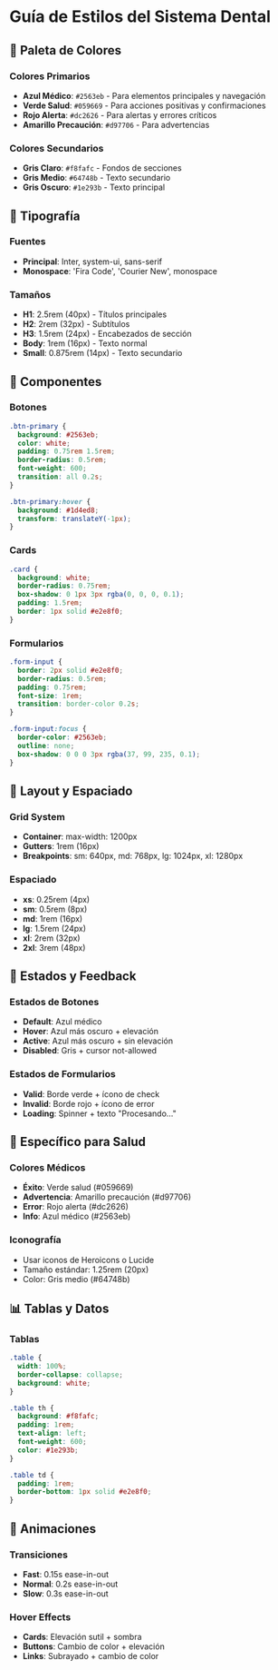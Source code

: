 # Guía de Estilos del Sistema Dental

## 🎨 Paleta de Colores

### Colores Primarios
- **Azul Médico**: `#2563eb` - Para elementos principales y navegación
- **Verde Salud**: `#059669` - Para acciones positivas y confirmaciones
- **Rojo Alerta**: `#dc2626` - Para alertas y errores críticos
- **Amarillo Precaución**: `#d97706` - Para advertencias

### Colores Secundarios
- **Gris Claro**: `#f8fafc` - Fondos de secciones
- **Gris Medio**: `#64748b` - Texto secundario
- **Gris Oscuro**: `#1e293b` - Texto principal

## 📝 Tipografía

### Fuentes
- **Principal**: Inter, system-ui, sans-serif
- **Monospace**: 'Fira Code', 'Courier New', monospace

### Tamaños
- **H1**: 2.5rem (40px) - Títulos principales
- **H2**: 2rem (32px) - Subtítulos
- **H3**: 1.5rem (24px) - Encabezados de sección
- **Body**: 1rem (16px) - Texto normal
- **Small**: 0.875rem (14px) - Texto secundario

## 🧩 Componentes

### Botones
```css
.btn-primary {
  background: #2563eb;
  color: white;
  padding: 0.75rem 1.5rem;
  border-radius: 0.5rem;
  font-weight: 600;
  transition: all 0.2s;
}

.btn-primary:hover {
  background: #1d4ed8;
  transform: translateY(-1px);
}
```

### Cards
```css
.card {
  background: white;
  border-radius: 0.75rem;
  box-shadow: 0 1px 3px rgba(0, 0, 0, 0.1);
  padding: 1.5rem;
  border: 1px solid #e2e8f0;
}
```

### Formularios
```css
.form-input {
  border: 2px solid #e2e8f0;
  border-radius: 0.5rem;
  padding: 0.75rem;
  font-size: 1rem;
  transition: border-color 0.2s;
}

.form-input:focus {
  border-color: #2563eb;
  outline: none;
  box-shadow: 0 0 0 3px rgba(37, 99, 235, 0.1);
}
```

## 📱 Layout y Espaciado

### Grid System
- **Container**: max-width: 1200px
- **Gutters**: 1rem (16px)
- **Breakpoints**: sm: 640px, md: 768px, lg: 1024px, xl: 1280px

### Espaciado
- **xs**: 0.25rem (4px)
- **sm**: 0.5rem (8px)
- **md**: 1rem (16px)
- **lg**: 1.5rem (24px)
- **xl**: 2rem (32px)
- **2xl**: 3rem (48px)

## 🎯 Estados y Feedback

### Estados de Botones
- **Default**: Azul médico
- **Hover**: Azul más oscuro + elevación
- **Active**: Azul más oscuro + sin elevación
- **Disabled**: Gris + cursor not-allowed

### Estados de Formularios
- **Valid**: Borde verde + ícono de check
- **Invalid**: Borde rojo + ícono de error
- **Loading**: Spinner + texto "Procesando..."

## 🏥 Específico para Salud

### Colores Médicos
- **Éxito**: Verde salud (#059669)
- **Advertencia**: Amarillo precaución (#d97706)
- **Error**: Rojo alerta (#dc2626)
- **Info**: Azul médico (#2563eb)

### Iconografía
- Usar iconos de Heroicons o Lucide
- Tamaño estándar: 1.25rem (20px)
- Color: Gris medio (#64748b)

## 📊 Tablas y Datos

### Tablas
```css
.table {
  width: 100%;
  border-collapse: collapse;
  background: white;
}

.table th {
  background: #f8fafc;
  padding: 1rem;
  text-align: left;
  font-weight: 600;
  color: #1e293b;
}

.table td {
  padding: 1rem;
  border-bottom: 1px solid #e2e8f0;
}
```

## 🎨 Animaciones

### Transiciones
- **Fast**: 0.15s ease-in-out
- **Normal**: 0.2s ease-in-out
- **Slow**: 0.3s ease-in-out

### Hover Effects
- **Cards**: Elevación sutil + sombra
- **Buttons**: Cambio de color + elevación
- **Links**: Subrayado + cambio de color
